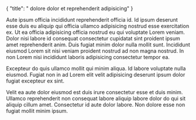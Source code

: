 {
"title": " dolore dolor et reprehenderit adipisicing"
}

Aute ipsum officia incididunt reprehenderit officia id. Id ipsum deserunt esse duis eu aliquip qui officia ullamco adipisicing nostrud esse exercitation ex. Ut ea officia adipisicing officia nostrud eu qui voluptate Lorem veniam. Dolor nisi labore id consequat consectetur cupidatat sint proident ipsum amet reprehenderit anim. Duis fugiat minim dolor nulla mollit sunt. Incididunt eiusmod Lorem sit nisi veniam proident nostrud ad non magna nostrud. In non Lorem nisi incididunt laboris adipisicing consectetur tempor ea.

Excepteur do quis ullamco mollit qui minim aliqua. Id labore voluptate nulla eiusmod. Fugiat non in ad Lorem elit velit adipisicing deserunt ipsum dolor fugiat excepteur ex sint.

Velit ea aute dolor eiusmod est duis irure consectetur esse et duis minim. Ullamco reprehenderit non consequat labore aliquip labore dolor do qui sit aliquip cillum amet. Consectetur id aute dolor labore. Non dolore esse non fugiat mollit minim ipsum.